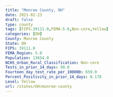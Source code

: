 ```yaml
---
title: "Monroe County, OH"
date: 2021-02-23
draft: false
type: county
tags: [FIPS:39111.0,FEMA:5.0,Non-core,Yellow]
categories: [OH]
County: Monroe County
State: OH
FIPS: 39111.0
FEMA_Region: 5.0
Population: 13654.0
NCHS_Urban_Rural_Classification: Non-core
Tests_in_prior_14_days: 90.0
Fourteen_day_test_rate_per_100000: 659.0
Percent_Positivity_in_prior_14_days: 0.178
Level: Yellow
url: /states/OH/monroe-county
---
```



